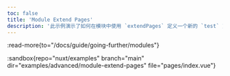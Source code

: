 ```yaml
---
toc: false
title: 'Module Extend Pages'
description: '此示例演示了如何在模块中使用 `extendPages` 定义一个新的 `test` 页面。'
---
```


:read-more{to="/docs/guide/going-further/modules"}

:sandbox{repo="nuxt/examples" branch="main" dir="examples/advanced/module-extend-pages" file="pages/index.vue"}
